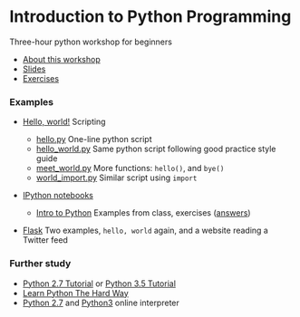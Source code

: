 # Introduction to Python Programming
Three-hour python workshop for beginners


- [About this workshop](./about.md)
- [Slides](./python_slides.pdf)
- [Exercises](./exercises.md)


### Examples

- [Hello, world!](./hello) Scripting
  - [hello.py](./hello/hello.py) One-line python script
  - [hello_world.py](./hello/hello_world.py) Same python script following good practice style guide
  - [meet_world.py](./hello/meet_world.py) More functions: `hello()`, and `bye()`
  - [world_import.py](./hello/world_import.py) Similar script using `import`

- [IPython notebooks](./notebooks)
  - [Intro to Python](./notebooks/intro_to_python.ipynb) Examples from class, exercises ([answers](./notebooks/intro_to_python_solutions.ipynb))

- [Flask](./flask) Two examples, `hello, world` again, and a website reading a Twitter feed


### Further study

- [Python 2.7 Tutorial](https://docs.python.org/2/tutorial/) or [Python 3.5 Tutorial](https://docs.python.org/3.5/tutorial/)
- [Learn Python The Hard Way](http://learnpythonthehardway.org/)
- [Python 2.7](https://repl.it/languages/python) and [Python3](https://repl.it/languages/python3) online interpreter
